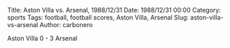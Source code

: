 Title: Aston Villa vs. Arsenal, 1988/12/31
Date: 1988/12/31 00:00
Category: sports
Tags: football, football scores, Aston Villa, Arsenal
Slug: aston-villa-vs-arsenal
Author: carbonero


Aston Villa 0 - 3 Arsenal
